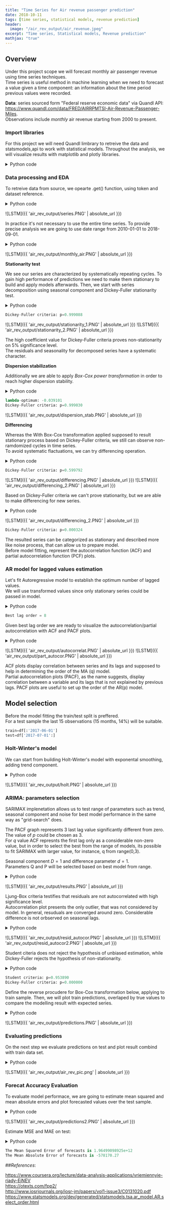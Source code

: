 ```yaml
---
title: "Time Series for Air revenue passenger prediction"
date: 2018-10-11
tags: [time series, statistical models, revenue prediction]
header:
  image: "/air_rev_output/air_revenue.jpeg"
excerpt: "Time series, Statistical models, Revenue prediction"
mathjax: "true"
---
```


## Overview

Under this project scope we will forecast monthly air passenger revenue using time series techniques. <br>
Time series is useful method in machine learning when we need to forecast a value given a time component: an information about the time period previous values were recorded. 

**Data**: series sourced form "Federal reserve economic data" via Quandl API:<br>
https://www.quandl.com/data/FRED/AIRRPMTSI-Air-Revenue-Passenger-Miles. <br>
Observations include *monthly* air revenue starting from 2000 to present. 

### Import libraries

For this project we will need Quandl limbrary to retreive the data and statsmodels,api to work with statistical models.
Throughout the analysis, we will visualize results with matplotlib and plotly libraries.

<details><summary>Python code</summary> 
  
<p>
  
 ```python
import quandl # use quandl linbrary to retreive the data 

"""
- will use pandas and numpy for data manipulation and calculus
- import datetime to work with datetime type
- use Series library to work with time series 

"""
import pandas as pd          
import numpy as np           
from datetime import datetime    
from pandas import Series  

import matplotlib.pyplot as plt 
%pylab inline
plt.style.use('seaborn-whitegrid')

# will ignore the warnings
import warnings                 
warnings.filterwarnings("ignore")

"""
- to work with statistical models we statsmodels.api and stats module from scipy
- use itertools and seasonal_decompose for data preparation and model building
- to plot PACF/ACF chart use tsaplots graphic module

"""
from scipy import stats
import statsmodels.api as sm
import statsmodels.tsa.api as smt
from statsmodels.tsa.api import Holt

import itertools
from itertools import product
from statsmodels.tsa.seasonal import seasonal_decompose # perform seasonal decomposition

from statsmodels.graphics.tsaplots import plot_acf
from statsmodels.graphics.tsaplots import plot_pacf

"""
- visualize results using plotly library, connected to current notebook

"""
from plotly.offline import download_plotlyjs, init_notebook_mode, plot, iplot
import plotly
import plotly.graph_objs as go

init_notebook_mode(connected=True)
 ```
 
 </p>
</details>


### Data processing and EDA

To retreive data from source, we opearte .get() function, using token and dataset reference.

<details><summary>Python code</summary> 
  
<p>
  
 ```python
authtoken = "XXXXXX"
df = quandl.get("FRED/AIRRPMTSI", authtoken=authtoken)
df.head() # show how the data looks like 

 ```
 
 </p>
</details>

![LSTM]({{ 'air_rev_output/series.PNG' | absolute_url }})

In practice it's not necessary to use the entire time series. To provide precise analysis we are going to use date range from 2010-01-01 to 2018-09-01.

<details><summary>Python code</summary> 
  
<p>
  
 ```python
df=df['2010-01-01':'2018-09-01']

# plot values from range
fig, ax = plt.subplots(figsize=(15,7)) # setting up size
df.Value.plot() # graph plot
plt.ylabel('Value')
plt.title('Monthly air revenue')
plt.show()

 ```
 
 </p>
</details>

![LSTM]({{ 'air_rev_output/monthly_air.PNG' | absolute_url }})

**Stationarity test**

We see our series are characterized by systematically repeating cycles. To gain high performance of predictions we need to make them stationary to build and apply models afterwards. 
Then, we start with series decomposition using seasonal component and Dickey-Fuller stationarity test.

<details><summary>Python code</summary> 
  
<p>
  
 ```python
"""
- plot decomposed series, display Dickey-Fuller criteria applying  .adfuller() function 

"""

plt.figure(figsize(15,10))
sm.tsa.seasonal_decompose(df.Value).plot()
print "Dickey-Fuller criteria: p=%f" % sm.tsa.stattools.adfuller(df.Value)[1]
 ```
 
 </p>
</details>

 ```python
Dickey-Fuller criteria: p=0.999088
 ```
![LSTM]({{ 'air_rev_output/stationarity_1.PNG' | absolute_url }})
![LSTM]({{ 'air_rev_output/stationarity_2.PNG' | absolute_url }})

The high coefficient value for Dickey-Fuller criteria proves non-stationarity on 5% significance level.<br>
The residuals and seasonality for decomposed series have a systematic character.

**Dispersion stabilization**

Additionally we are able to apply *Box-Cox power transformation* in order to reach higher dispersion stability. 

<details><summary>Python code</summary> 
  
<p>
  
 ```python
"""
- create additional column of tranformed values using Box-Cox method
- apply Dickey-Fuller test for transformed values 

"""
df['Value_t'], lam=stats.boxcox(df['Value'])
plt.figure(figsize(13,5))
df['Value_t'].plot()
plt.ylabel(u'FFE_amount-transformed')
print "lambda-optimum: %f" % lam
print "Dickey-Fuller criteria: p=%f" % sm.tsa.stattools.adfuller(df['Value_t'])[1]
 ```
 
 </p>
</details>

 ```python
lambda-optimum: -0.039101
Dickey-Fuller criteria: p=0.999030
  ```
    
![LSTM]({{ 'air_rev_output/dispersion_stab.PNG' | absolute_url }})


**Differencing**

Whereas the With Box-Cox transformation applied supposed to result stationary process based on Dickey-Fuller criteria, we still can observe non-ramdomized cycles in time series.<br>
To avoid systematic flactuations, we can try differencing operation.

<details><summary>Python code</summary> 
  
<p>
  
 ```python
"""
- applying 12 order differencing, we reduce data 
- however, this operation will improve the stationarity ratio 

"""

df['diff'] = df.Value_t.diff(12)
plt.figure(figsize(15,10))
sm.tsa.seasonal_decompose(df['diff'][12:]).plot()
print "Dickey-Fuller criteria: p=%f" % sm.tsa.stattools.adfuller(df['diff'][12:])[1]
 ```
 
 </p>
</details>

 ```python
 Dickey-Fuller criteria: p=0.599792
  ```
![LSTM]({{ 'air_rev_output/differencing.PNG' | absolute_url }})
![LSTM]({{ 'air_rev_output/differencing_2.PNG' | absolute_url }})

Based on Dickey-Fuller criteria we can't prove stationarity, but we are able to make differencing for new series.

<details><summary>Python code</summary> 
  
<p>
  
 ```python
df['diff2'] = df['diff'].diff(1)
pyplot.plot(df['diff2'])
pyplot.show()
print("Dickey-Fuller criteria: p=%f" % sm.tsa.stattools.adfuller(df['diff2'][13:])[1])
 ```
 
 </p>
</details>

![LSTM]({{ 'air_rev_output/differencing_2.PNG' | absolute_url }})

 ```python
Dickey-Fuller criteria: p=0.000324
 ```
The resulted series can be categorized as stationary and described more like noise process, that can allow us to prepare model.<br>
Before model fitting, represent the autocorrelation function (ACF) and partial autocorrelation function (PCF) plots. 

### AR model for lagged values estimation

Let's fit Autoregressive model to establish the optimum number of lagged values.<br>
We will use transformed values since only stationary series could be passed in model.

<details><summary>Python code</summary> 
  
<p>
  
 ```python
"""
- shift 13 orders, since differencing was applied 
- autoregression package is already implemented in statmodels as AR()
- order selection wil be based on AIC (Akaike criterion)

"""
data=df['diff2'][13:]
model=smt.AR(data)
order=smt.AR(data).select_order(ic='aic', maxlag=25)

print 'Best lag order = {}'.format(order)
 ```
 
 </p>
</details>

 ```python
Best lag order = 8
 ```
Given best lag order we are ready to visualize the autocorrelation/partial autocorrelation with ACF and PACF plots.

<details><summary>Python code</summary> 
  
<p>
  
 ```python
plt.figure()
plt.subplot(211)

plot_acf(df['diff2'][13:], ax=plt.gca(), lags=8)
pyplot.subplot(212)
plot_pacf(df['diff2'][13:], ax=plt.gca(), lags=8)
pyplot.show()
 ```
 
 </p>
</details>

![LSTM]({{ 'air_rev_output/autocorrelat.PNG' | absolute_url }})
![LSTM]({{ 'air_rev_output/part_autocor.PNG' | absolute_url }})

ACF plots display correlation between series and its lags and supposed to help in determining the order of the MA (q) model.<br>
Partial autocorrelation plots (PACF), as the name suggests, display correlation between a variable and its lags that is not explained by previous lags. PACF plots are useful to set up the order of the AR(p) model.

## Model selection

Before the model fitting the train/test split is preffered. <br>
For a test sample the last 15 observations (15 months, 14%) will be suitable.  

 ```python
train=df[:'2017-06-01']
test=df['2017-07-01':]
  ```
  
### Holt-Winter's model 

We can start from building Holt-Winter's model with exponental smoothing, adding trend component. 

<details><summary>Python code</summary> 
  
<p>
  
 ```python
holt = Holt(np.asarray(train['Value'])).fit(smoothing_level = 0.3,smoothing_slope = 0.1)
test['Holt_linear'] = holt.forecast(len(test))

plt.figure(figsize=(14,6))
plt.plot(train['Value'], label='Train')
plt.plot(test['Value'], label='Test')
plt.plot(test['Holt_linear'], label='Holt_linear')
plt.title('Holt linear trend')
plt.legend(loc='best')
plt.show()
 ```
 
 </p>
</details>

![LSTM]({{ 'air_rev_output/holt.PNG' | absolute_url }})

### ARIMA: parameters selection 

SARIMAX implenetation allows us to test range of parameters such as trend, seasonal component and noise for best model performance in the same way as "grid-search" does.

The PACF graph represents 3 last lag value significantly different from zero. The value of $p$ could be chosen as $3$.<br>
For $q$ value ACF represnts the first lag only as a considerable non-zero value, but in order to select the best from the range of models, its possible to fit SARIMAX with larger value, for instance, q from range(0,3). 

Seasonal component $D=1$ and difference parameter $d=1$. <br>
Parameters Q and P will be selected based on best model from range.


<details><summary>Python code</summary> 
  
<p>
  
 ```python
"""
- since we need to fit model with all possible combinations
we use product of parameters lists 

"""

P = range(0, 2)
Q = range(0, 2)
p = range(0, 3)
q = range(0, 3)

a = list(itertools.product(p, Q, p, q))

"""
- will add results of modeling to list based on AIC criterion 

"""
best_aic = float("inf")
warnings.filterwarnings('ignore')

for param in a:
    try:
        model=sm.tsa.statespace.SARIMAX(train.Value_t, order=(param[2], 1, param[3]), 
                                        seasonal_order=(param[0], 1, param[1], 12)).fit(disp=-1)
    except ValueError:
        print('wrong parameters:', param)
        continue
    aic = model.aic
    if aic < best_aic:
        best_model = model
        best_aic = aic
        best_param = param
    
warnings.filterwarnings('default')

best_model.summary() 
 ```
 
 </p>
</details>

![LSTM]({{ 'air_rev_output/results.PNG' | absolute_url }})

Ljung-Box criteria testifies that residuals are not autocorrelated with high significance level.<br> 
Autocorrelation plot presents the only outlier, that was not considered by model. In general, resuduals are converged around zero. Considerable difference is not orbserved on seasonal lags.

<details><summary>Python code</summary> 
  
<p>
  
 ```python
"""
- .plot_acf() to visualize the residuals partial autocorrelation for best model 

"""

plt.figure(figsize(13,6))
plt.subplot(211)
best_model.resid[1:].plot()
plt.ylabel(u'Residuals')

ax = plt.subplot(212)
sm.graphics.tsa.plot_acf(best_model.resid[13:].values.squeeze(), lags=8, ax=ax)
 ```
 
 </p>
</details>

![LSTM]({{ 'air_rev_output/resid_autocor.PNG' | absolute_url }})
![LSTM]({{ 'air_rev_output/resid_autocor2.PNG' | absolute_url }})

Student citeria does not reject the hypothesis of unbiased estimation, while Dickey-Fuller rejects the hypothesis of non-stationarity.

<details><summary>Python code</summary> 
  
<p>
  
 ```python
# use ttest_1samp for student criterion 
print "Student criteria: p=%f" % stats.ttest_1samp(best_model.resid[13:], 0)[1]
print "Dickey-Fuller criteria: p=%f" % sm.tsa.stattools.adfuller(best_model.resid[13:])[1]
 ```
 
 </p>
</details>


 ```python
Student criteria: p=0.953890
Dickey-Fuller criteria: p=0.000000
 ```

Define the reverse procudere for Box-Cox transformation below, applying to train sample.
Then, we will plot train predictions, overlaped by true values to compare the modelling result with expected series.

<details><summary>Python code</summary> 
  
<p>
  
 ```python
"""
- function will return transformation based on given lambda:
- exp transformation for lambda=0;
- inverse log transformation if lambda<>0 

"""
def invboxcox(y,lam):
    if lam == 0:
        return(np.exp(y))
    else:
        return(np.exp(np.log(lam*y+1)/lam))

train['Value_new'] = invboxcox(best_model.fittedvalues, lam)
plt.figure(figsize(15,7))
train.Value.plot()
train.Value_new[13:].plot(color='r')
plt.ylabel('Value')
pylab.show()
 ```
 
 </p>
</details>

![LSTM]({{ 'air_rev_output/predictions.PNG' | absolute_url }})
 
### Evaluating predictions

On the next step we evaluate predictions on test and plot result combind with train data set. 

<details><summary>Python code</summary> 
  
<p>
  
 ```python
"""
- make predictions, inversely transform and add to data frame
- combine historical values with forecasted to display on graph 

"""

l=invboxcox(best_model.predict(start=89, end=120), lam)
l=l.to_frame()
l=l.rename(columns={0: 'Forecast'})
test=test.rename(columns={"Value": 'Test_value'})

df2=train[['Value']]
# concat train and forecast frames for plotting
df2 = pd.concat([df2, l])

"""
- combine true  data and forcasted values in one figure 
- plot figure inside notebook with connection mode on 

"""

data1 = go.Scatter(
          x=df.index,
          y=df2['Value'],
    name='True Value')

data2 = go.Scatter(
          x=l.index,
          y=l['Forecast'],
name='Forecast Value')

data= [data1, data2]
layout = {'title': 'Air Revenue (train) with Forecasted'}
fig=go.Figure(data=data, layout=layout)

iplot(fig, show_link=False)
 ```
 
 </p>
</details>

![LSTM]({{ 'air_rev_output/air_rev_pic.png' | absolute_url }})


### Forecat Accuracy Evaluation

To evaluate model performace, we are going to estimate mean squared and mean absolute errors and plot forecasted values over the test sample.

<details><summary>Python code</summary> 
  
<p>
  
 ```python
"""
- display forecatsted and test values by red and green respectively 

"""

plt.figure(figsize=(10, 7))
plt.plot(df2['Value'], 'b-')
plt.plot(l['Forecast'][:'2018-11-05'], 'r-')
plt.plot(test['Test_value'], 'g-')
plt.legend(); plt.xlabel('Date'); plt.ylabel('Air Revenue')
plt.title('Air Revenue: entire samle with Forecasted')
 ```
 
 </p>
</details>

![LSTM]({{ 'air_rev_output/predictions2.PNG' | absolute_url }})

Estimate MSE and MAE on test:

<details><summary>Python code</summary> 
  
<p>
  
```python
# mean squared value on test 
mse = ((l['2017-07-01':'2018-09-01']['Forecast'] - test['2017-07-01':'2018-09-01']['Test_value']) ** 2).mean()
print('The Mean Squared Error of forecasts is {}'.format(round(mse, 2)))

# mean absolute value on test 
mae = (l['2017-07-01':'2018-09-01']['Forecast'] - test['2017-07-01':'2018-09-01']['Test_value']).mean()
print('The Mean Absolute Error of forecasts is {}'.format(round(mae, 2)))
 ```
  
 </p>
</details>

```python
The Mean Squared Error of forecasts is 1.96499098925e+12
The Mean Absolute Error of forecasts is -578170.27
```

##*References*:

https://www.coursera.org/lecture/data-analysis-applications/vriemiennyie-riady-EjNEV <br>
https://otexts.com/fpp2/<br>
http://www.iosrjournals.org/iosr-jm/papers/vol1-issue3/C0131020.pdf<br>
https://www.statsmodels.org/dev/generated/statsmodels.tsa.ar_model.AR.select_order.html

